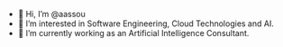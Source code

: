 - 👋 Hi, I’m @aassou
- 👀 I’m interested in Software Engineering, Cloud Technologies and AI.
- 🌱 I’m currently working as an Artificial Intelligence Consultant.


<!---
aassou/aassou is a ✨ special ✨ repository because its `README.md` (this file) appears on your GitHub profile.
You can click the Preview link to take a look at your changes.
--->
